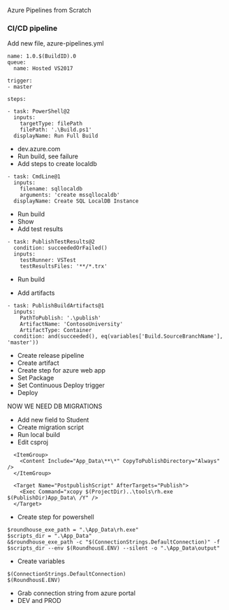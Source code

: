 Azure Pipelines from Scratch

### CI/CD pipeline
Add new file, azure-pipelines.yml
```
name: 1.0.$(BuildID).0
queue:
  name: Hosted VS2017

trigger:
- master

steps:

- task: PowerShell@2
  inputs:
    targetType: filePath
    filePath: '.\Build.ps1'
  displayName: Run Full Build
```
 - dev.azure.com
 - Run build, see failure
 - Add steps to create localdb
```
- task: CmdLine@1
  inputs:
    filename: sqllocaldb
    arguments: 'create mssqllocaldb'
  displayName: Create SQL LocalDB Instance
```
 - Run build
 - Show 
 - Add test results
```
- task: PublishTestResults@2
  condition: succeededOrFailed()
  inputs:
    testRunner: VSTest
    testResultsFiles: '**/*.trx'
```
 - Run build

 - Add artifacts
```
- task: PublishBuildArtifacts@1
  inputs:
    PathToPublish: '.\publish'
    ArtifactName: 'ContosoUniversity'
    ArtifactType: Container
  condition: and(succeeded(), eq(variables['Build.SourceBranchName'], 'master'))
```
 

 - Create release pipeline
 - Create artifact
 - Create step for azure web app
 - Set Package
 - Set Continuous Deploy trigger
 - Deploy

NOW WE NEED DB MIGRATIONS
 - Add new field to Student
 - Create migration script
 - Run local build
 - Edit csproj
```
  <ItemGroup>
    <Content Include="App_Data\**\*" CopyToPublishDirectory="Always" />
  </ItemGroup>

  <Target Name="PostpublishScript" AfterTargets="Publish">
    <Exec Command="xcopy $(ProjectDir)..\tools\rh.exe $(PublishDir)App_Data\ /Y" />
  </Target>

```

 - Create step for powershell
```
$roundhouse_exe_path = ".\App_Data\rh.exe"
$scripts_dir = ".\App_Data"
&$roundhouse_exe_path -c "$(ConnectionStrings.DefaultConnection)" -f $scripts_dir --env $(RoundhousE.ENV) --silent -o ".\App_Data\output"
```
 - Create variables
```
$(ConnectionStrings.DefaultConnection)
$(RoundhousE.ENV)
```
 - Grab connection string from azure portal
 - DEV and PROD
 

